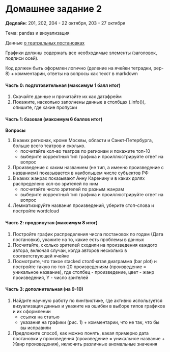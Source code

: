 # Домашнее задание 2

**Дедлайн**: 201, 202, 204 - 22 октября, 203 - 27 октября

Тема: pandas и визуализация

Данные [о театральных постановках](https://opendata.mkrf.ru/opendata/7705851331-stat_theatres_repertoire)

Графики должны содержать все необходимые элементы (заголовок, подписи осей).

Код должен быть оформлен логично (деление на ячейки тетрадки, pep-8) + комментарии, ответы на вопросы как текст в markdown

#### Часть 0: подготовительная (максимум 1 балл итог)

1. Скачайте данные и прочитайте их как датафрейм
2. Покажите, насколько заполнены данные в столбцах (.info()), опишите, где какие пропуски

#### Часть 1: базовая (максимум 6 баллов итог)

**Вопросы**

1. В каких регионах, кроме Москвы, области и Санкт-Петербурга, больше всего театров и сколько.
    - посчитайте кол-во театров по регионам и покажите топ-10
    - выберите корректный тип графика и проиллюстрируйте ответ на вопрос
2. Произведение с каким названием (не тип, а именно произведение с названием) показывается в наибольшем числе субъектов РФ
3. В каких жанрах показывают Анну Каренину и в каких долях распределено кол-во зрителей по ним
    - посчитайте число зрителей по разным жанрам
    - выберите корректный тип графика и проиллюстрируйте ответ на вопрос
4. Лемматизируйте названия произведений, уберите стоп-слова и постройте wordcloud 

#### Часть 2: продвинутая (максимум 8 итог)

1. Постройте график распределения числа постановок по годам (Дата постановки), укажите на то, какие есть проблемы в данных
2. Посчитайте, сколько зрителей сходили на произведения каждого автора, включая случаи, когда авторов несколько в соответствующей ячейке
3. Посмотрите, что такое stacked столбчатая диаграмма (bar plot) и постройте такую по топ-20 произведениям (произведение = уникальное название), где столбец - произведение, цвет - жанр произведения, Y - число зрителей

#### Часть 3: дополнительная (на 9-10)

1. Найдите научную работу по лингвистике, где активно используется визуализация данных и укажите на ошибки в выборе типов графиков и их оформлении
      - ссылка на статью
      - указания на графики (рис. 1) + комментарии, что не так, что бы вы исправили
2. Предложите способ, как можно понять, какая примерно дата постановки у произведения (произведение = уникальное название + Жанр произведения), иключить различные аномальные значения
